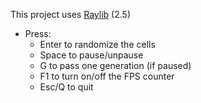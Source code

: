 
This project uses [Raylib](https://www.raylib.com) (2.5)

 - Press:
      - Enter to randomize the cells
     - Space to pause/unpause
     - G to pass one generation (if paused)
     - F1 to turn on/off the FPS counter
     - Esc/Q to quit
